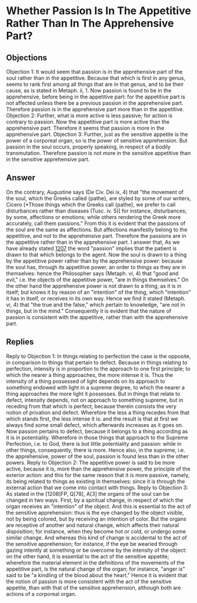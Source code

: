 # Whether Passion Is In The Appetitive Rather Than In The Apprehensive Part?
## Objections
Objection 1: It would seem that passion is in the apprehensive part of the soul rather than in the appetitive. Because that which is first in any genus, seems to rank first among all things that are in that genus, and to be their cause, as is stated in Metaph. ii, 1. Now passion is found to be in the apprehensive, before being in the appetitive part: for the appetitive part is not affected unless there be a previous passion in the apprehensive part. Therefore passion is in the apprehensive part more than in the appetitive.
Objection 2: Further, what is more active is less passive; for action is contrary to passion. Now the appetitive part is more active than the apprehensive part. Therefore it seems that passion is more in the apprehensive part.
Objection 3: Further, just as the sensitive appetite is the power of a corporeal organ, so is the power of sensitive apprehension. But passion in the soul occurs, properly speaking, in respect of a bodily transmutation. Therefore passion is not more in the sensitive appetitive than in the sensitive apprehensive part.
## Answer
On the contrary, Augustine says (De Civ. Dei ix, 4) that "the movement of the soul, which the Greeks called {pathe}, are styled by some of our writers, Cicero [*Those things which the Greeks call {pathe}, we prefer to call disturbances rather than diseases (Tusc. iv. 5)] for instance, disturbances; by some, affections or emotions; while others rendering the Greek more accurately, call them passions." From this it is evident that the passions of the soul are the same as affections. But affections manifestly belong to the appetitive, and not to the apprehensive part. Therefore the passions are in the appetitive rather than in the apprehensive part.
I answer that, As we have already stated [1207](A[1]) the word "passion" implies that the patient is drawn to that which belongs to the agent. Now the soul is drawn to a thing by the appetitive power rather than by the apprehensive power: because the soul has, through its appetitive power, an order to things as they are in themselves: hence the Philosopher says (Metaph. vi, 4) that "good and evil," i.e. the objects of the appetitive power, "are in things themselves." On the other hand the apprehensive power is not drawn to a thing, as it is in itself; but knows it by reason of an "intention" of the thing, which "intention" it has in itself, or receives in its own way. Hence we find it stated (Metaph. vi, 4) that "the true and the false," which pertain to knowledge, "are not in things, but in the mind." Consequently it is evident that the nature of passion is consistent with the appetitive, rather than with the apprehensive part.
## Replies
Reply to Objection 1: In things relating to perfection the case is the opposite, in comparison to things that pertain to defect. Because in things relating to perfection, intensity is in proportion to the approach to one first principle; to which the nearer a thing approaches, the more intense it is. Thus the intensity of a thing possessed of light depends on its approach to something endowed with light in a supreme degree, to which the nearer a thing approaches the more light it possesses. But in things that relate to defect, intensity depends, not on approach to something supreme, but in receding from that which is perfect; because therein consists the very notion of privation and defect. Wherefore the less a thing recedes from that which stands first, the less intense it is: and the result is that at first we always find some small defect, which afterwards increases as it goes on. Now passion pertains to defect, because it belongs to a thing according as it is in potentiality. Wherefore in those things that approach to the Supreme Perfection, i.e. to God, there is but little potentiality and passion: while in other things, consequently, there is more. Hence also, in the supreme, i.e. the apprehensive, power of the soul, passion is found less than in the other powers.
Reply to Objection 2: The appetitive power is said to be more active, because it is, more than the apprehensive power, the principle of the exterior action: and this for the same reason that it is more passive, namely, its being related to things as existing in themselves: since it is through the external action that we come into contact with things.
Reply to Objection 3: As stated in the [1208]FP, Q[78], A[3] the organs of the soul can be changed in two ways. First, by a spiritual change, in respect of which the organ receives an "intention" of the object. And this is essential to the act of the sensitive apprehension: thus is the eye changed by the object visible, not by being colored, but by receiving an intention of color. But the organs are receptive of another and natural change, which affects their natural disposition; for instance, when they become hot or cold, or undergo some similar change. And whereas this kind of change is accidental to the act of the sensitive apprehension; for instance, if the eye be wearied through gazing intently at something or be overcome by the intensity of the object: on the other hand, it is essential to the act of the sensitive appetite; wherefore the material element in the definitions of the movements of the appetitive part, is the natural change of the organ; for instance, "anger is" said to be "a kindling of the blood about the heart." Hence it is evident that the notion of passion is more consistent with the act of the sensitive appetite, than with that of the sensitive apprehension, although both are actions of a corporeal organ.